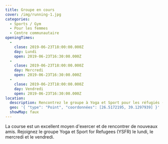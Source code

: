 ```yaml
---
title: Groupe en cours
cover: /img/running-1.jpg
categories:
  - Sports / Gym
  - Pour les femmes
  - Centre communautaire
openingTimes:
  - 
    close: 2019-06-23T18:00:00.000Z
    day: Lundi
    open: 2019-06-23T16:30:00.000Z
  - 
    close: 2019-06-23T18:00:00.000Z
    day: Mercredi
    open: 2019-06-23T16:30:00.000Z
  - 
    close: 2019-06-23T18:00:00.000Z
    day: Vendredi
    open: 2019-06-23T16:30:00.000Z
location:
  description: Rencontrez le groupe à Yoga et Sport pour les réfugiés (YSFR) Gym
  geo: '{ "type": "Point", "coordonnées": [26.5172195, 39.1297939] }'
  showMap: faux
---
```


La course est un excellent moyen d'exercer et de rencontrer de nouveaux amis. Rejoignez le groupe Yoga et Sport for Refugees (YSFR) le lundi, le mercredi et le vendredi.